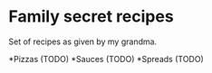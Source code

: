 # Family secret recipes

Set of recipes as given by my grandma.

*Pizzas (TODO)
*Sauces (TODO)
*Spreads (TODO)
